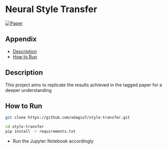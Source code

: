 # Neural Style Transfer

[![Paper](http://img.shields.io/badge/paper-arxiv.1580.06576-B31B1B.svg)](https://arxiv.org/abs/1508.06576)

## Appendix
* [Description](#description)
* [How to Run](#how-to-run)

## Description
This project aims to replicate the results achieved in the tagged paper for a deeper understanding

## How to Run

```bash
git clone https://github.com/adagio7/style-transfer.git

cd style-transfer
pip install -r requirements.txt
```
- Run the Jupyter Notebook accordingly

